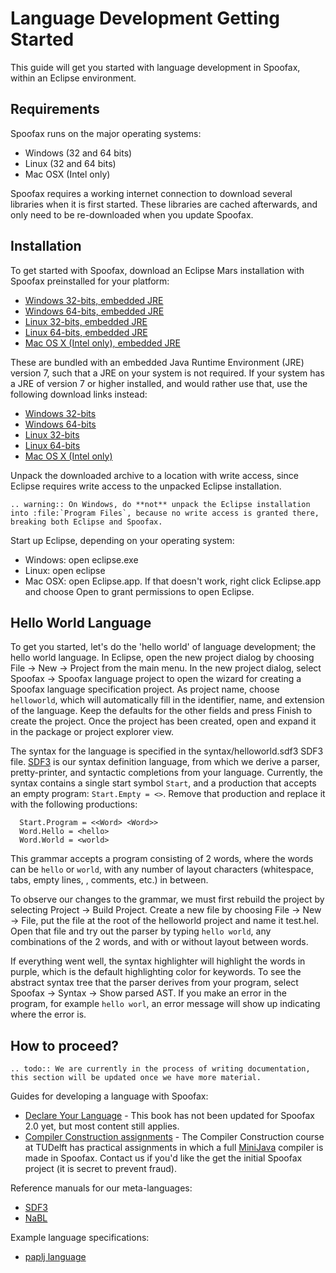 # Language Development Getting Started

This guide will get you started with language development in Spoofax, within an Eclipse environment.

## Requirements

Spoofax runs on the major operating systems:

* Windows (32 and 64 bits)
* Linux (32 and 64 bits)
* Mac OSX (Intel only)

Spoofax requires a working internet connection to download several libraries when it is first started.
These libraries are cached afterwards, and only need to be re-downloaded when you update Spoofax.

## Installation

To get started with Spoofax, download an Eclipse Mars installation with Spoofax preinstalled for your platform:

* [Windows 32-bits, embedded JRE](http://buildfarm.metaborg.org/job/spoofax-master/lastSuccessfulBuild/artifact/dist/eclipse/spoofax-win32-x86-jre.zip)
* [Windows 64-bits, embedded JRE](http://buildfarm.metaborg.org/job/spoofax-master/lastSuccessfulBuild/artifact/dist/eclipse/spoofax-win32-x86_64-jre.zip)
* [Linux 32-bits, embedded JRE](http://buildfarm.metaborg.org/job/spoofax-master/lastSuccessfulBuild/artifact/dist/eclipse/spoofax-linux-x86-jre.tar.gz)
* [Linux 64-bits, embedded JRE](http://buildfarm.metaborg.org/job/spoofax-master/lastSuccessfulBuild/artifact/dist/eclipse/spoofax-linux-x86_64-jre.tar.gz)
* [Mac OS X (Intel only), embedded JRE](http://buildfarm.metaborg.org/job/spoofax-master/lastSuccessfulBuild/artifact/dist/eclipse/spoofax-macosx-x86_64-jre.tar.gz)

These are bundled with an embedded Java Runtime Environment (JRE) version 7, such that a JRE on your system is not required.
If your system has a JRE of version 7 or higher installed, and would rather use that, use the following download links instead:

* [Windows 32-bits](http://buildfarm.metaborg.org/job/spoofax-master/lastSuccessfulBuild/artifact/dist/eclipse/spoofax-win32-x86.zip)
* [Windows 64-bits](http://buildfarm.metaborg.org/job/spoofax-master/lastSuccessfulBuild/artifact/dist/eclipse/spoofax-win32-x86_64.zip)
* [Linux 32-bits](http://buildfarm.metaborg.org/job/spoofax-master/lastSuccessfulBuild/artifact/dist/eclipse/spoofax-linux-x86.tar.gz)
* [Linux 64-bits](http://buildfarm.metaborg.org/job/spoofax-master/lastSuccessfulBuild/artifact/dist/eclipse/spoofax-linux-x86_64.tar.gz)
* [Mac OS X (Intel only)](http://buildfarm.metaborg.org/job/spoofax-master/lastSuccessfulBuild/artifact/dist/eclipse/spoofax-macosx-x86_64.tar.gz)

Unpack the downloaded archive to a location with write access, since Eclipse requires write access to the unpacked Eclipse installation.

```eval_rst
.. warning:: On Windows, do **not** unpack the Eclipse installation into :file:`Program Files`, because no write access is granted there, breaking both Eclipse and Spoofax.
```

Start up Eclipse, depending on your operating system:

* Windows: open <span class='file'>eclipse.exe</span>
* Linux: open <span class='file'>eclipse</span>
* Mac OSX: open <span class='file'>Eclipse.app</span>. If that doesn't work, right click <span class='file'>Eclipse.app</span> and choose <span class='guilabel'>Open</span> to grant permissions to open Eclipse.

## Hello World Language

To get you started, let's do the 'hello world' of language development; the hello world language.
In Eclipse, open the new project dialog by choosing <span class='menuselection'>File -> New -> Project</span> from the main menu.
In the new project dialog, select <span class='menuselection'>Spoofax -> Spoofax language project</span> to open the wizard for creating a Spoofax language specification project.
As project name, choose `helloworld`, which will automatically fill in the identifier, name, and extension of the language.
Keep the defaults for the other fields and press <span class='guilabel'>Finish</span> to create the project.
Once the project has been created, open and expand it in the package or project explorer view.

The syntax for the language is specified in the <span class='file'>syntax/helloworld.sdf3</span> SDF3 file.
[SDF3](meta/lang/sdf3.md) is our syntax definition language, from which we derive a parser, pretty-printer, and syntactic completions from your language.
Currently, the syntax contains a single start symbol `Start`, and a production that accepts an empty program: `Start.Empty = <>`.
Remove that production and replace it with the following productions:

```sdf3
  Start.Program = <<Word> <Word>>
  Word.Hello = <hello>
  Word.World = <world>
```

This grammar accepts a program consisting of 2 words, where the words can be `hello` or `world`, with any number of layout characters (whitespace, tabs, empty lines, , comments, etc.) in between.

To observe our changes to the grammar, we must first rebuild the project by selecting <span class='menuselection'>Project -> Build Project</span>.
Create a new file by choosing <span class='menuselection'>File -> New -> File</span>, put the file at the root of the <span class='file'>helloworld</span> project and name it <span class='file'>test.hel</span>.
Open that file and try out the parser by typing `hello world`, any combinations of the 2 words, and with or without layout between words.

If everything went well, the syntax highlighter will highlight the words in purple, which is the default highlighting color for keywords.
To see the abstract syntax tree that the parser derives from your program, select <span class='menuselection'>Spoofax -> Syntax -> Show parsed AST</span>.
If you make an error in the program, for example `hello worl`, an error message will show up indicating where the error is.

## How to proceed?

```eval_rst
.. todo:: We are currently in the process of writing documentation, this section will be updated once we have more material.
```

Guides for developing a language with Spoofax:

* [Declare Your Language](http://metaborgcube.github.io/declare-your-language/) - This book has not been updated for Spoofax 2.0 yet, but most content still applies.
* [Compiler Construction assignments](http://tudelft-in4303.github.io/assignments/) - The Compiler Construction course at TUDelft has practical assignments in which a full [MiniJava](http://www.cambridge.org/us/features/052182060X/) compiler is made in Spoofax. Contact us if you'd like the get the initial Spoofax project (it is secret to prevent fraud).

Reference manuals for our meta-languages:

* [SDF3](meta/lang/sdf3.md)
* [NaBL](meta/lang/nabl.md)

Example language specifications:

* [paplj language](https://github.com/MetaBorgCube/declare-your-language/tree/core/paplj/paplj.full)
